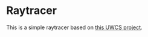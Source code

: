 # Raytracer

This is a simple raytracer based on [this UWCS project](https://rs118.uwcs.co.uk/raytracer.html).
